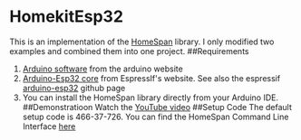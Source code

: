 # HomekitEsp32
This is an implementation of the [HomeSpan](https://github.com/HomeSpan/HomeSpan) library. I only modified two examples and combined them into one project.
##Requirements
1. [Arduino software](https://www.arduino.cc/en/software) from the arduino website
2. [Arduino-Esp32 core](https://docs.espressif.com/projects/arduino-esp32/en/latest/installing.html) from EspressIf's website. See also the espressif [arduino-esp32](https://github.com/espressif/arduino-esp32#arduino-core-for-esp32-wifi-chip) github page
3. You can install the HomeSpan library directly from your Arduino IDE.
##Demonstratioon
Watch the [YouTube video](https://www.youtube.com/watch?v=RR8mykLFI9E&t=159s)
##Setup Code
The default setup code is 466-37-726. You can find the HomeSpan Command Line Interface [here](https://github.com/HomeSpan/HomeSpan/blob/master/docs/CLI.md)
 
